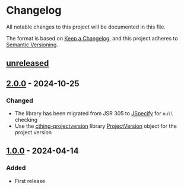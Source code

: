# Changelog

All notable changes to this project will be documented in this file.

The format is based on [Keep a Changelog](https://keepachangelog.com/en/1.0.0/),
and this project adheres to [Semantic Versioning](https://semver.org/spec/v2.0.0.html).

## [unreleased]

## [2.0.0] - 2024-10-25

### Changed

- The library has been migrated from JSR 305 to [JSpecify](https://jspecify.dev/) for `null` checking
- Use the [cthing-projectversion](https://github.com/cthing/cthing-projectversion) library
  [ProjectVersion](https://javadoc.io/doc/org.cthing/cthing-projectversion/latest/org/cthing/projectversion/ProjectVersion.html)
  object for the project version

## [1.0.0] - 2024-04-14

### Added

- First release

[unreleased]: https://github.com/cthing/escapers/compare/2.0.0...HEAD
[2.0.0]: https://github.com/cthing/escapers/releases/tag/2.0.0
[1.0.0]: https://github.com/cthing/escapers/releases/tag/1.0.0
